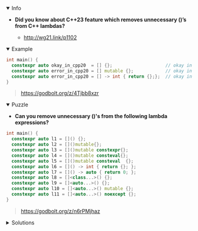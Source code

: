 <details open><summary>Info</summary><p>

* **Did you know about C++23 feature which removes unnecessary ()’s from C++ lambdas?**

  * http://wg21.link/p1102

</p></details><details open><summary>Example</summary><p>

```cpp
int main() {
  constexpr auto okay_in_cpp20  = [] {};                    // okay in C++20
  constexpr auto error_in_cpp20 = [] mutable {};            // okay in C++23
  constexpr auto error_in_cpp20 = [] -> int { return {};};  // okay in C++23
}
```

> https://godbolt.org/z/4Tjbb8xzr

</p></details><details open><summary>Puzzle</summary><p>

* **Can you remove unnecessary ()'s from the following lambda expressions?**

```cpp
int main() {
  constexpr auto l1 = []() {};
  constexpr auto l2 = []()mutable{};
  constexpr auto l3 = []()mutable constexpr{};
  constexpr auto l4 = []()mutable consteval{};
  constexpr auto l5 = []()mutable consteval  {};
  constexpr auto l6 = []() -> int { return {}; };
  constexpr auto l7 = []() -> auto { return 0; };
  constexpr auto l8 = []<class...>() {};
  constexpr auto l9 = []<auto...>() {};
  constexpr auto l10 = []<auto...>() mutable {};
  constexpr auto l11 = []<auto...>() noexcept {};
}
```

> https://godbolt.org/z/n6rPMjhaz

</p></details><details><summary>Solutions</summary><p>

```cpp
int main() {
  constexpr auto l1 = [] {};
  constexpr auto l2 = [] mutable{};
  constexpr auto l3 = [] mutable constexpr {};
  constexpr auto l4 = [] mutable consteval {};
  constexpr auto l5 = [] mutable consteval  {};
  constexpr auto l6 = [] -> int { return {}; };
  constexpr auto l7 = [] -> auto { return 0; };
  constexpr auto l8 = []<class...> {};
  constexpr auto l9 = []<auto...> {};
  constexpr auto l10 = []<auto...> mutable {};
  constexpr auto l11 = []<auto...> noexcept {};
}
```

> https://godbolt.org/z/ozro3cr53
